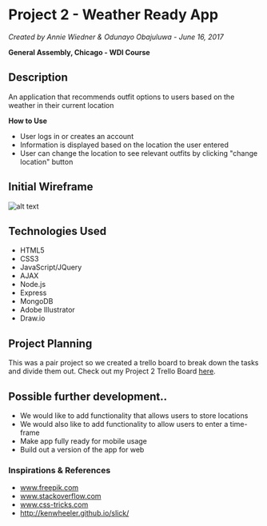 # Project 2 - Weather Ready App
*Created by Annie Wiedner & Odunayo Obajuluwa - June 16, 2017*

 **General Assembly, Chicago - WDI Course**




## Description
An application that recommends outfit options to users based on the weather in their current location

**How to Use**
* User logs in or creates an account
* Information is displayed based on the location the user entered
* User can change the location to see relevant outfits by clicking "change location" button

## Initial Wireframe
![alt text](https://github.com/obajuluwa3/Project2/Dress-for-the-Weather-App.jpg "wireframe")


## Technologies Used
* HTML5
* CSS3
* JavaScript/JQuery
* AJAX
* Node.js
* Express
* MongoDB
* Adobe Illustrator
* Draw.io

## Project Planning
This was a pair project so we created a trello board to break down the tasks and divide them out.
Check out my Project 2 Trello Board [here](https://trello.com/b/vurqiHcH).

## Possible further development..
* We would like to add functionality that allows users to store locations
* We would also like to add functionality to allow users to enter a time-frame
* Make app fully ready for mobile usage
* Build out a version of the app for web

### Inspirations & References
- www.freepik.com
- www.stackoverflow.com
- www.css-tricks.com
- http://kenwheeler.github.io/slick/
